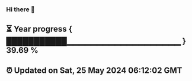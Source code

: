 ### Hi there 👋
⏳ Year progress { ███████████▁▁▁▁▁▁▁▁▁▁▁▁▁▁▁▁▁▁▁ } 39.69 %
---
⏰ Updated on Sat, 25 May 2024 06:12:02 GMT
---
